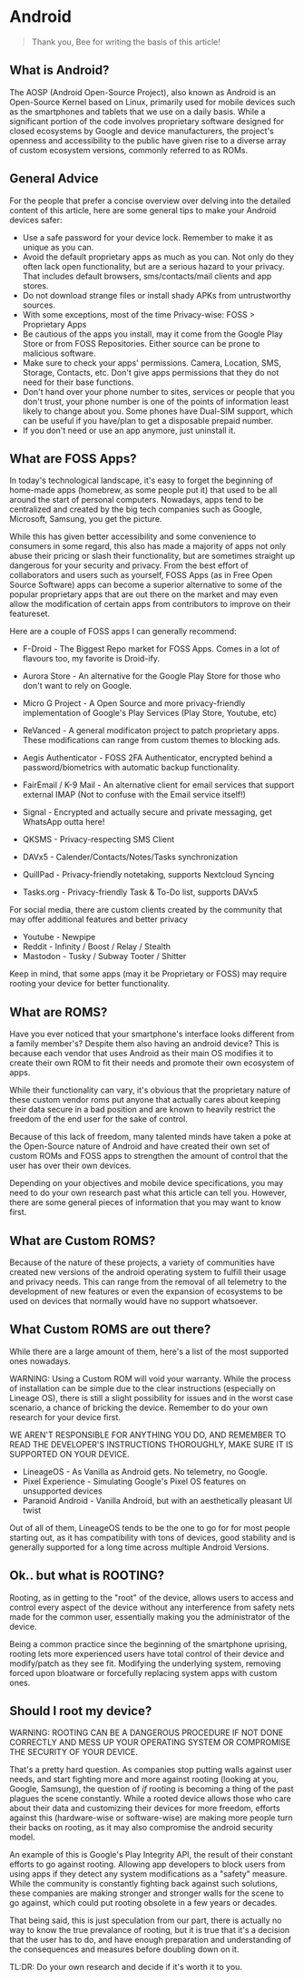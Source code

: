 # Android

> Thank you, Bee for writing the basis of this article!


## What is Android?

The AOSP (Android Open-Source Project), also known as Android is an Open-Source Kernel based on Linux, primarily used for mobile devices such as the smartphones and tablets that we use on a daily basis. While a significant portion of the code involves proprietary software designed for closed ecosystems by Google and device manufacturers, the project's openness and accessibility to the public have given rise to a diverse array of custom ecosystem versions, commonly referred to as ROMs.

## General Advice

For the people that prefer a concise overview over delving into the detailed content of this article, here are some general tips to make your Android devices safer:

 * Use a safe password for your device lock. Remember to make it as unique as you can.
 * Avoid the default proprietary apps as much as you can. Not only do they often lack open functionality, but are a serious hazard to your privacy. That includes default browsers, sms/contacts/mail clients and app stores.
 * Do not download strange files or install shady APKs from untrustworthy sources.
 * With some exceptions, most of the time Privacy-wise: FOSS > Proprietary Apps
 * Be cautious of the apps you install, may it come from the Google Play Store or from FOSS Repositories. Either source can be prone to malicious software.
 * Make sure to check your apps' permissions. Camera, Location, SMS, Storage, Contacts, etc. Don't give apps permissions that they do not need for their base functions.
 * Don't hand over your phone number to sites, services or people that you don't trust, your phone number is one of the points of information least likely to change about you. Some phones have Dual-SIM support, which can be useful if you have/plan to get a disposable prepaid number.
 * If you don't need or use an app anymore, just uninstall it.

## What are FOSS Apps?

In today's technological landscape, it's easy to forget the beginning of home-made apps (homebrew, as some people put it) that used to be all around the start of personal computers. Nowadays, apps tend to be centralized and created by the big tech companies such as Google, Microsoft, Samsung, you get the picture.

While this has given better accessibility and some convenience to consumers in some regard, this also has made a majority of apps not only abuse their pricing or slash their functionality, but are sometimes straight up dangerous for your security and privacy.
From the best effort of collaborators and users such as yourself, FOSS Apps (as in Free Open Source Software) apps can become a superior alternative to some of the popular proprietary apps that are out there on the market and may even allow the modification of certain apps from contributors to improve on their featureset.

Here are a couple of FOSS apps I can generally recommend:

  * F-Droid - The Biggest Repo market for FOSS Apps. Comes in a lot of flavours too, my favorite is Droid-ify.
  * Aurora Store - An alternative for the Google Play Store for those who don't want to rely on Google.
  * Micro G Project - A Open Source and more privacy-friendly implementation of Google's Play Services (Play Store, Youtube, etc)
  * ReVanced - A general modificaton project to patch proprietary apps. These modifications can range from custom themes to blocking ads.
  * Aegis Authenticator - FOSS 2FA Authenticator, encrypted behind a password/biometrics with automatic backup functionality.
  * FairEmail / K-9 Mail - An alternative client for email services that support external IMAP (Not to confuse with the Email service itself!)
  * Signal - Encrypted and actually secure and private messaging, get WhatsApp outta here!
  * QKSMS - Privacy-respecting SMS Client

  * DAVx5 - Calender/Contacts/Notes/Tasks synchronization
  * QuillPad - Privacy-friendly notetaking, supports Nextcloud Syncing
  * Tasks.org - Privacy-friendly Task & To-Do list, supports DAVx5

For social media, there are custom clients created by the community that may offer additional features and better privacy
 * Youtube - Newpipe
 * Reddit - Infinity / Boost / Relay / Stealth
 * Mastodon - Tusky / Subway Tooter / Shitter

Keep in mind, that some apps (may it be Proprietary or FOSS) may require rooting your device for better functionality.

## What are ROMS?

Have you ever noticed that your smartphone's interface looks different from a family member's? Despite them also having an android device? This is because each vendor that uses Android as their main OS modifies it to create their own ROM to fit their needs and promote their own ecosystem of apps.

While their functionality can vary, it's obvious that the proprietary nature of these custom vendor roms put anyone that actually cares about keeping their data secure in a bad position and are known to heavily restrict the freedom of the end user for the sake of control.

Because of this lack of freedom, many talented minds have taken a poke at the Open-Source nature of Android and have created their own set of custom ROMs and FOSS apps to strengthen the amount of control that the user has over their own devices.

Depending on your objectives and mobile device specifications, you may need to do your own research past what this article can tell you. However, there are some general pieces of information that you may want to know first.

## What are Custom ROMS? 
Because of the nature of these projects, a variety of communities have created new versions of the android operating system to fulfill their usage and privacy needs. This can range from the removal of all telemetry to the development of new features or even the expansion of ecosystems to be used on devices that normally would have no support whatsoever.

## What Custom ROMS are out there?

While there are a large amount of them, here's a list of the most supported ones nowadays.

WARNING: Using a Custom ROM will void your warranty. While the process of installation can be simple due to the clear instructions (especially on Lineage OS), there is still a slight possibility for issues and in the worst case scenario, a chance of bricking the device. Remember to do your own research for your device first.

WE AREN'T RESPONSIBLE FOR ANYTHING YOU DO, AND REMEMBER TO READ THE DEVELOPER'S INSTRUCTIONS THOROUGHLY, MAKE SURE IT IS SUPPORTED ON YOUR DEVICE.

  * LineageOS - As Vanilla as Android gets. No telemetry, no Google.
  * Pixel Experience - Simulating Google's Pixel OS features on unsupported devices
  * Paranoid Android - Vanilla Android, but with an aesthetically pleasant UI twist

Out of all of them, LineageOS tends to be the one to go for for most people starting out, as it has compatibility with tons of devices, good stability and is generally supported for a long  time across multiple Android Versions.

## Ok.. but what is ROOTING?

Rooting, as in getting to the "root" of the device, allows users to access and control every aspect of the device without any interference from safety nets made for the common user, essentially making you the administrator of the device. 

Being a common practice since the beginning of the smartphone uprising, rooting lets more experienced users have total control of their device and modify/patch as they see fit. Modifying the underlying system, removing forced upon bloatware or forcefully replacing system apps with custom ones.

## Should I root my device?

WARNING: ROOTING CAN BE A DANGEROUS PROCEDURE IF NOT DONE CORRECTLY AND MESS UP YOUR OPERATING SYSTEM OR COMPROMISE THE SECURITY OF YOUR DEVICE.

That's a pretty hard question. As companies stop putting walls against user needs, and start fighting more and more against rooting (looking at you, Google, Samsung), the question of *if* rooting is becoming a thing of the past plagues the scene constantly. While a rooted device allows those who care about their data and customizing their devices for more freedom, efforts against this (hardware-wise or software-wise) are making more people turn their backs on rooting, as it may also compromise the android security model.

An example of this is Google's Play Integrity API, the result of their constant efforts to go against rooting. Allowing app developers to block users from using apps if they detect any system modifications as a "safety" measure. While the community is constantly fighting back against such solutions, these companies are making stronger and stronger walls for the scene to go against, which could put rooting obsolete in a few years or decades.

That being said, this is just speculation from our part, there is actually no way to know the true prevalance of rooting, but it is true that it's a decision that the user has to do, and have enough preparation and understanding of the consequences and measures before doubling down on it.

TL:DR: Do your own research and decide if it's worth it to you.
